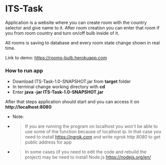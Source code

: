# ITS-Task
 Application is a website where you can create room with the country selector and give name to it. After room creation you can enter that room if you from room country and turn on/off bulb inside of it. 
 
All rooms is saving to database and every room state change shown in real time.

Link to demo: https://rooms-bulb.herokuapp.com

### How to run app

* Download ITS-Task-1.0-SNAPSHOT.jar from **target** folder
* In terminal change working directory with **cd**
* Enter **java -jar ITS-Task-1.0-SNAPSHOT.jar** 

After that steps application should start and you can access it on **http://localhost:8080**




*   Note:
*   > If you are running the program on localhost you won't be able to use some of the function because of localhost ip. In that case you need to install https://ngrok.com and write *ngrok http 8080* to get public address for app
*   
    > In some cases (if you need to edit the code and rebuild the project) may be need to install Node.js https://nodejs.org/en/
